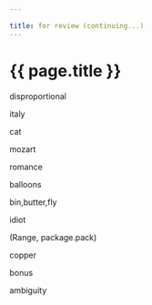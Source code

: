 ```yaml
---

title: for review (continuing...)
---
```


{{ page.title }}
===============

disproportional

italy

cat

mozart

romance

balloons

bin,butter,fly

idiot

(Range, package.pack)

copper

bonus

ambiguity

